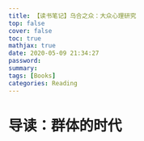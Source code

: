 ```yaml
---
title: 【读书笔记】乌合之众：大众心理研究
top: false
cover: false
toc: true
mathjax: true
date: 2020-05-09 21:34:27
password:
summary:
tags: [Books]
categories: Reading
---
```

# 导读：群体的时代

